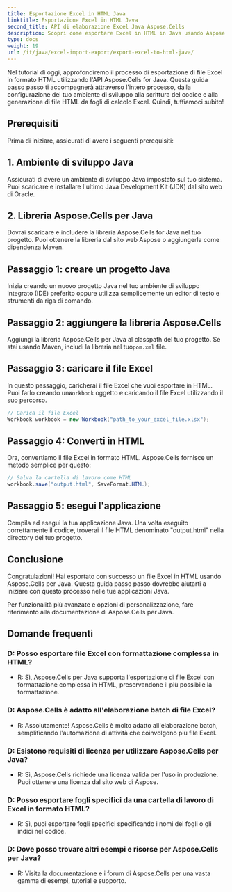 ```yaml
---
title: Esportazione Excel in HTML Java
linktitle: Esportazione Excel in HTML Java
second_title: API di elaborazione Excel Java Aspose.Cells
description: Scopri come esportare Excel in HTML in Java usando Aspose.Cells per Java. Segui questa guida passo passo con codice sorgente per convertire senza problemi i tuoi file Excel in HTML senza sforzo.
type: docs
weight: 19
url: /it/java/excel-import-export/export-excel-to-html-java/
---
```

Nel tutorial di oggi, approfondiremo il processo di esportazione di file Excel in formato HTML utilizzando l'API Aspose.Cells for Java. Questa guida passo passo ti accompagnerà attraverso l'intero processo, dalla configurazione del tuo ambiente di sviluppo alla scrittura del codice e alla generazione di file HTML da fogli di calcolo Excel. Quindi, tuffiamoci subito!

## Prerequisiti

Prima di iniziare, assicurati di avere i seguenti prerequisiti:

## 1. Ambiente di sviluppo Java

Assicurati di avere un ambiente di sviluppo Java impostato sul tuo sistema. Puoi scaricare e installare l'ultimo Java Development Kit (JDK) dal sito web di Oracle.

## 2. Libreria Aspose.Cells per Java

Dovrai scaricare e includere la libreria Aspose.Cells for Java nel tuo progetto. Puoi ottenere la libreria dal sito web Aspose o aggiungerla come dipendenza Maven.

## Passaggio 1: creare un progetto Java

Inizia creando un nuovo progetto Java nel tuo ambiente di sviluppo integrato (IDE) preferito oppure utilizza semplicemente un editor di testo e strumenti da riga di comando.

## Passaggio 2: aggiungere la libreria Aspose.Cells

 Aggiungi la libreria Aspose.Cells per Java al classpath del tuo progetto. Se stai usando Maven, includi la libreria nel tuo`pom.xml` file.

## Passaggio 3: caricare il file Excel

 In questo passaggio, caricherai il file Excel che vuoi esportare in HTML. Puoi farlo creando un`Workbook` oggetto e caricando il file Excel utilizzando il suo percorso.

```java
// Carica il file Excel
Workbook workbook = new Workbook("path_to_your_excel_file.xlsx");
```

## Passaggio 4: Converti in HTML

Ora, convertiamo il file Excel in formato HTML. Aspose.Cells fornisce un metodo semplice per questo:

```java
// Salva la cartella di lavoro come HTML
workbook.save("output.html", SaveFormat.HTML);
```

## Passaggio 5: esegui l'applicazione

Compila ed esegui la tua applicazione Java. Una volta eseguito correttamente il codice, troverai il file HTML denominato "output.html" nella directory del tuo progetto.

## Conclusione

Congratulazioni! Hai esportato con successo un file Excel in HTML usando Aspose.Cells per Java. Questa guida passo passo dovrebbe aiutarti a iniziare con questo processo nelle tue applicazioni Java.

Per funzionalità più avanzate e opzioni di personalizzazione, fare riferimento alla documentazione di Aspose.Cells per Java.


## Domande frequenti

###	D: Posso esportare file Excel con formattazione complessa in HTML?
   - R: Sì, Aspose.Cells per Java supporta l'esportazione di file Excel con formattazione complessa in HTML, preservandone il più possibile la formattazione.

### D: Aspose.Cells è adatto all'elaborazione batch di file Excel?
   - R: Assolutamente! Aspose.Cells è molto adatto all'elaborazione batch, semplificando l'automazione di attività che coinvolgono più file Excel.

### D: Esistono requisiti di licenza per utilizzare Aspose.Cells per Java?
   - R: Sì, Aspose.Cells richiede una licenza valida per l'uso in produzione. Puoi ottenere una licenza dal sito web di Aspose.

### D: Posso esportare fogli specifici da una cartella di lavoro di Excel in formato HTML?
   - R: Sì, puoi esportare fogli specifici specificando i nomi dei fogli o gli indici nel codice.

### D: Dove posso trovare altri esempi e risorse per Aspose.Cells per Java?
   - R: Visita la documentazione e i forum di Aspose.Cells per una vasta gamma di esempi, tutorial e supporto.